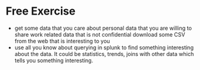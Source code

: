 # Free Exercise

* get some data that you care about
    personal data that you are willing to share
    work related data that is not confidential
    download some CSV from the web that is interesting to you
* use all you know about querying in splunk to find something interesting about the data.
    It could be statistics, trends, joins with other data which tells you
    something interesting.
